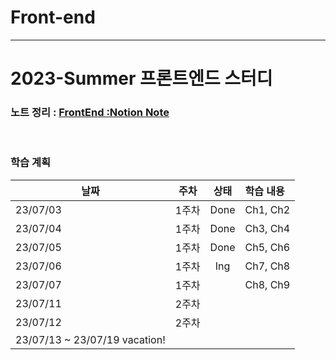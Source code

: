# Front-end
---
# 2023-Summer 프론트엔드 스터디
### 노트 정리 : [FrontEnd :Notion Note](https://www.notion.so/2023-FrontEnd-36b6d09841a545e18b9a2589b0e75bf0)

<br>

### 학습 계획

|날짜|주차|상태|학습 내용|
|----|:----:|:----:|:----|
|23/07/03|1주차|Done  |Ch1, Ch2|
|23/07/04|1주차|Done  |Ch3, Ch4|
|23/07/05|1주차|Done  |Ch5, Ch6|
|23/07/06|1주차|Ing   |Ch7, Ch8|
|23/07/07|1주차|      |Ch8, Ch9|
|23/07/11|2주차|      |        |
|23/07/12|2주차|      |        |
|23/07/13 ~ 23/07/19  vacation!|
